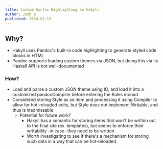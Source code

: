 ```yaml
---
title: Custom Syntax Highlighting in Hakyll
author: Josh ρ
published: 2024-02-13
---
```


## Why?
  * Hakyll uses Pandoc's built-in code highlighting to generate
    styled code blocks in HTML
  * Pandoc supports loading custom themes via JSON,
    but doing this via its Haskell API is not well-documented

### How?
  * Load and parse a custom JSON theme using IO,
    and load it into a customized pandocCompiler before
    entering the Rules monad
  * Considered storing Style as an Item and processing
    it using Compiler to allow for hot-reloaded edits,
    but Style does not implement Writable, and thus is inadmissable
    * Potential for future work?
      * Hakyll has a semantic for storing items that won't be written
        out to the final site (ex. templates),
        but seems to enforce their writability -in case- they need to be written
      * Worth investigating to see if there's a mechanism
        for storing such data in a way that can be hot-reloaded
